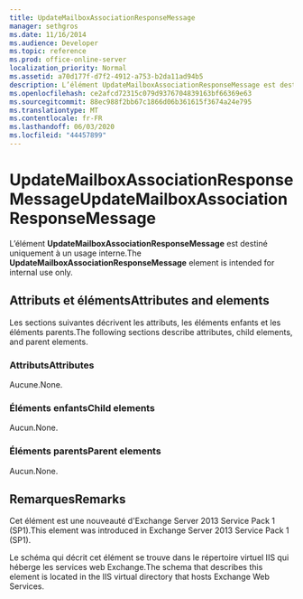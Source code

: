 ```yaml
---
title: UpdateMailboxAssociationResponseMessage
manager: sethgros
ms.date: 11/16/2014
ms.audience: Developer
ms.topic: reference
ms.prod: office-online-server
localization_priority: Normal
ms.assetid: a70d177f-d7f2-4912-a753-b2da11ad94b5
description: L’élément UpdateMailboxAssociationResponseMessage est destiné uniquement à un usage interne.
ms.openlocfilehash: ce2afcd72315c079d9376704839163bf66369e63
ms.sourcegitcommit: 88ec988f2bb67c1866d06b361615f3674a24e795
ms.translationtype: MT
ms.contentlocale: fr-FR
ms.lasthandoff: 06/03/2020
ms.locfileid: "44457899"
---
```

# <a name="updatemailboxassociationresponsemessage"></a><span data-ttu-id="ef9c9-103">UpdateMailboxAssociationResponseMessage</span><span class="sxs-lookup"><span data-stu-id="ef9c9-103">UpdateMailboxAssociationResponseMessage</span></span>

<span data-ttu-id="ef9c9-104">L’élément **UpdateMailboxAssociationResponseMessage** est destiné uniquement à un usage interne.</span><span class="sxs-lookup"><span data-stu-id="ef9c9-104">The **UpdateMailboxAssociationResponseMessage** element is intended for internal use only.</span></span> 

## <a name="attributes-and-elements"></a><span data-ttu-id="ef9c9-105">Attributs et éléments</span><span class="sxs-lookup"><span data-stu-id="ef9c9-105">Attributes and elements</span></span>

<span data-ttu-id="ef9c9-106">Les sections suivantes décrivent les attributs, les éléments enfants et les éléments parents.</span><span class="sxs-lookup"><span data-stu-id="ef9c9-106">The following sections describe attributes, child elements, and parent elements.</span></span>
  
### <a name="attributes"></a><span data-ttu-id="ef9c9-107">Attributs</span><span class="sxs-lookup"><span data-stu-id="ef9c9-107">Attributes</span></span>

<span data-ttu-id="ef9c9-108">Aucune.</span><span class="sxs-lookup"><span data-stu-id="ef9c9-108">None.</span></span>
  
### <a name="child-elements"></a><span data-ttu-id="ef9c9-109">Éléments enfants</span><span class="sxs-lookup"><span data-stu-id="ef9c9-109">Child elements</span></span>

<span data-ttu-id="ef9c9-110">Aucun.</span><span class="sxs-lookup"><span data-stu-id="ef9c9-110">None.</span></span>
  
### <a name="parent-elements"></a><span data-ttu-id="ef9c9-111">Éléments parents</span><span class="sxs-lookup"><span data-stu-id="ef9c9-111">Parent elements</span></span>

<span data-ttu-id="ef9c9-112">Aucun.</span><span class="sxs-lookup"><span data-stu-id="ef9c9-112">None.</span></span>
  
## <a name="remarks"></a><span data-ttu-id="ef9c9-113">Remarques</span><span class="sxs-lookup"><span data-stu-id="ef9c9-113">Remarks</span></span>

<span data-ttu-id="ef9c9-114">Cet élément est une nouveauté d'Exchange Server 2013 Service Pack 1 (SP1).</span><span class="sxs-lookup"><span data-stu-id="ef9c9-114">This element was introduced in Exchange Server 2013 Service Pack 1 (SP1).</span></span>
  
<span data-ttu-id="ef9c9-115">Le schéma qui décrit cet élément se trouve dans le répertoire virtuel IIS qui héberge les services web Exchange.</span><span class="sxs-lookup"><span data-stu-id="ef9c9-115">The schema that describes this element is located in the IIS virtual directory that hosts Exchange Web Services.</span></span>
  

